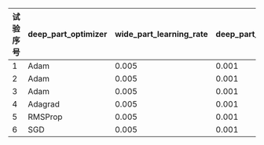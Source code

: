 
| 试验序号 |deep_part_optimizer|wide_part_learning_rate | deep_part_learning_rate | batch_norm | dropout_rate |eval_auc
| ------- | ------- | ------- | ------- | ------- |------- |------- |
| 1 |Adam| 0.005 |0.001|True|0|0.9128013
| 2 |Adam| 0.005 |0.001|True|0.1|**0.9133482**
| 3 |Adam| 0.005 |0.001|True|0.2|0.91119456
| 4 |Adagrad| 0.005 |0.001|True|0.1|0.8879591
| 5 |RMSProp| 0.005 |0.001|True|0.1|0.90932184
| 6 |SGD| 0.005 |0.001|True|0.1|0.8384442



